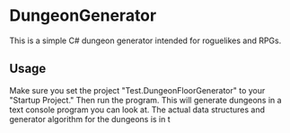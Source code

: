 # DungeonGenerator

This is a simple C# dungeon generator intended for roguelikes and RPGs.

## Usage

Make sure you set the project "Test.DungeonFloorGenerator" to your "Startup Project." Then run the program. This will generate dungeons in a text console program you can look at. The actual data structures and generator algorithm for the dungeons is in t
